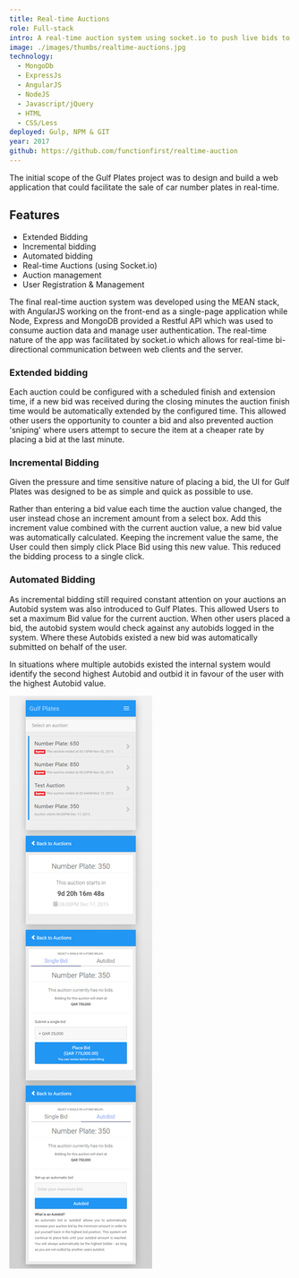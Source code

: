 ```yaml
---
title: Real-time Auctions
role: Full-stack
intro: A real-time auction system using socket.io to push live bids to connected browsers.
image: ./images/thumbs/realtime-auctions.jpg
technology:
  - MongoDb
  - ExpressJs
  - AngularJS
  - NodeJS
  - Javascript/jQuery
  - HTML
  - CSS/Less
deployed: Gulp, NPM & GIT
year: 2017
github: https://github.com/functionfirst/realtime-auction
---
```

The initial scope of the Gulf Plates project was to design and build a web application that could facilitate the sale of car number plates in real-time.


## Features

* Extended Bidding
* Incremental bidding
* Automated bidding
* Real-time Auctions (using Socket.io)
* Auction management
* User Registration & Management

The final real-time auction system was developed using the MEAN stack, with AngularJS working on the front-end as a single-page application while Node, Express and MongoDB provided a Restful API which was used to consume auction data and manage user authentication. The real-time nature of the app was facilitated by socket.io which allows for real-time bi-directional communication between web clients and the server.

### Extended bidding
Each auction could be configured with a scheduled finish and extension time, if a new bid was received during the closing minutes the auction finish time would be automatically extended by the configured time. This allowed other users the opportunity to counter a bid and also prevented auction 'sniping' where users attempt to secure the item at a cheaper rate by placing a bid at the last minute.

### Incremental Bidding
Given the pressure and time sensitive nature of placing a bid, the UI for Gulf Plates was designed to be as simple and quick as possible to use.

Rather than entering a bid value each time the auction value changed, the user instead chose an increment amount from a select box. Add this increment value combined with the current auction value, a new bid value was automatically calculated. Keeping the increment value the same, the User could then simply click Place Bid using this new value. This reduced the bidding process to a single click.

### Automated Bidding
As incremental bidding still required constant attention on your auctions an Autobid system was also introduced to Gulf Plates. This allowed Users to set a maximum Bid value for the current auction. When other users placed a bid, the autobid system would check against any autobids logged in the system. Where these Autobids existed a new bid was automatically submitted on behalf of the user.

In situations where multiple autobids existed the internal system would identify the second highest Autobid and outbid it in favour of the user with the highest Autobid value.

[![Screenshot of Realtime Auctions for Gulfplates](./images/gulfplates_view.png)](./images/gulfplates_view.png)
